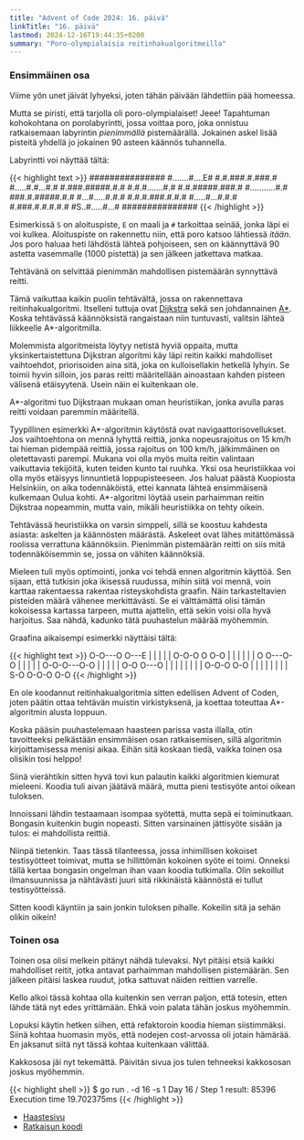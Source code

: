 ```yaml
---
title: "Advent of Code 2024: 16. päivä"
linkTitle: "16. päivä"
lastmod: 2024-12-16T19:44:35+0200
summary: "Poro-olympialaisia reitinhakualgoritmeilla"
---
```

### Ensimmäinen osa

Viime yön unet jäivät lyhyeksi, joten tähän päivään lähdettiin pää homeessa.

Mutta se piristi, että tarjolla oli poro-olympialaiset! Jeee! Tapahtuman kohokohtana on porolabyrintti, jossa voittaa poro, joka onnistuu ratkaisemaan labyrintin *pienimmällä* pistemäärällä. Jokainen askel lisää pisteitä yhdellä jo jokainen 90 asteen käännös tuhannella.

Labyrintti voi näyttää tältä:

{{< highlight text >}}
###############
#.......#....E#
#.#.###.#.###.#
#.....#.#...#.#
#.###.#####.#.#
#.#.#.......#.#
#.#.#####.###.#
#...........#.#
###.#.#####.#.#
#...#.....#.#.#
#.#.#.###.#.#.#
#.....#...#.#.#
#.###.#.#.#.#.#
#S..#.....#...#
###############
{{< /highlight >}}

Esimerkissä `S` on aloituspiste, `E` on maali ja `#` tarkoittaa seinää, jonka läpi ei voi kulkea. Aloituspiste on rakennettu niin, että poro katsoo lähtiessä *itään*. Jos poro haluaa heti lähdöstä lähteä pohjoiseen, sen on käännyttävä 90 astetta vasemmalle (1000 pistettä) ja sen jälkeen jatkettava matkaa.

Tehtävänä on selvittää pienimmän mahdollisen pistemäärän synnyttävä reitti.

Tämä vaikuttaa kaikin puolin tehtävältä, jossa on rakennettava reitinhakualgoritmi. Itselleni tuttuja ovat [Dijkstra](https://fi.wikipedia.org/wiki/Dijkstran_algoritmi) sekä sen johdannainen [A\*](https://fi.wikipedia.org/wiki/A*-algoritmi). Koska tehtävässä käännöksistä rangaistaan niin tuntuvasti, valitsin lähteä liikkeelle A\*-algoritmilla.

Molemmista algoritmeista löytyy netistä hyviä oppaita, mutta yksinkertaistettuna Dijkstran algoritmi käy läpi reitin kaikki mahdolliset vaihtoehdot, priorisoiden aina sitä, joka on kulloisellakin hetkellä lyhyin. Se toimii hyvin silloin, jos paras reitti määritellään ainoastaan kahden pisteen välisenä etäisyytenä. Usein näin ei kuitenkaan ole.

A\*-algoritmi tuo Dijkstraan mukaan oman heuristiikan, jonka avulla paras reitti voidaan paremmin määritellä.

Tyypillinen esimerkki A\*-algoritmin käytöstä ovat navigaattorisovellukset. Jos vaihtoehtona on mennä lyhyttä reittiä, jonka nopeusrajoitus on 15 km/h tai hieman pidempää reittiä, jossa rajoitus on 100 km/h, jälkimmäinen on oletettavasti parempi. Mukana voi olla myös muita reitin valintaan vaikuttavia tekijöitä, kuten teiden kunto tai ruuhka. Yksi osa heuristiikkaa voi olla myös etäisyys linnuntietä loppupisteeseen. Jos haluat päästä Kuopiosta Helsinkiin, on aika todennäköistä, ettei kannata lähteä ensimmäisenä kulkemaan Oulua kohti. A\*-algoritmi löytää usein parhaimman reitin Dijkstraa nopeammin, mutta vain, mikäli heuristiikka on tehty oikein.

Tehtävässä heuristiikka on varsin simppeli, sillä se koostuu kahdesta asiasta: askelten ja käännösten määrästä. Askeleet ovat lähes mitättömässä roolissa verrattuna käännöksiin. Pienimmän pistemäärän reitti on siis mitä todennäköisemmin se, jossa on vähiten käännöksiä.

Mieleen tuli myös optimointi, jonka voi tehdä ennen algoritmin käyttöä. Sen sijaan, että tutkisin joka ikisessä ruudussa, mihin siitä voi mennä, voin karttaa rakentaessa rakentaa risteyskohdista graafin. Näin tarkasteltavien pisteiden määrä vähenee merkittävästi. Se ei välttämättä olisi tämän kokoisessa kartassa tarpeen, mutta ajattelin, että sekin voisi olla hyvä harjoitus. Saa nähdä, kadunko tätä puuhastelun määrää myöhemmin.

Graafina aikaisempi esimerkki näyttäisi tältä:

{{< highlight text >}}
 O-O---O O---E
 | |   | |   |
 O-O-O O O-O | 
 |   |     | |
 | O O---O-O | 
 | |     |   | 
 O-O-O---O-O | 
   | |     | | 
 O-O O---O | | 
 | | |   | | | 
 O-O-O O-O | | 
 |   | | | | | 
 S-O O-O-O O-O 
 {{< /highlight >}}
 
En ole koodannut reitinhakualgoritmia sitten edellisen Advent of Coden, joten päätin ottaa tehtävän muistin virkistyksenä, ja koettaa toteuttaa A\*-algoritmin alusta loppuun.

Koska pääsin puuhastelemaan haasteen parissa vasta illalla, otin tavoitteeksi pelkästään ensimmäisen osan ratkaisemisen, sillä algoritmin kirjoittamisessa menisi aikaa. Eihän sitä koskaan tiedä, vaikka toinen osa olisikin tosi helppo!

Siinä vierähtikin sitten hyvä tovi kun palautin kaikki algoritmien kiemurat mieleeni. Koodia tuli aivan jäätävä määrä, mutta pieni testisyöte antoi oikean tuloksen.

Innoissani lähdin testaamaan isompaa syötettä, mutta sepä ei toiminutkaan. Bongasin kuitenkin bugin nopeasti. Sitten varsinainen jättisyöte sisään ja tulos: ei mahdollista reittiä.

Niinpä tietenkin. Taas tässä tilanteessa, jossa inhimillisen kokoiset testisyötteet toimivat, mutta se hillittömän kokoinen syöte ei toimi. Onneksi tällä kertaa bongasin ongelman ihan vaan koodia tutkimalla. Olin sekoillut ilmansuunnissa ja nähtävästi juuri sitä rikkinäistä käännöstä ei tullut testisyötteissä.

Sitten koodi käyntiin ja sain jonkin tuloksen pihalle. Kokeilin sitä ja sehän olikin oikein!

### Toinen osa

Toinen osa olisi melkein pitänyt nähdä tulevaksi. Nyt pitäisi etsiä kaikki mahdolliset reitit, jotka antavat parhaimman mahdollisen pistemäärän. Sen jälkeen pitäisi laskea ruudut, jotka sattuvat näiden reittien varrelle.

Kello alkoi tässä kohtaa olla kuitenkin sen verran paljon, että totesin, etten lähde tätä nyt edes yrittämään. Ehkä voin palata tähän joskus myöhemmin.

Lopuksi käytin hetken siihen, että refaktoroin koodia hieman siistimmäksi. Siinä kohtaa huomasin myös, että nodejen cost-arvossa oli jotain hämärää. En jaksanut siitä nyt tässä kohtaa kuitenkaan välittää.

Kakkososa jäi nyt tekemättä. Päivitän sivua jos tulen tehneeksi kakkososan joskus myöhemmin.

{{< highlight shell >}}
$ go run . -d 16 -s 1
Day 16 / Step 1 result: 85396
Execution time 19.702375ms
{{< /highlight >}}

- [Haastesivu](https://adventofcode.com/2024/day/16)
- [Ratkaisun koodi](https://github.com/saaste/advent-of-code-2024/blob/main/pkg/puzzle/16.go)